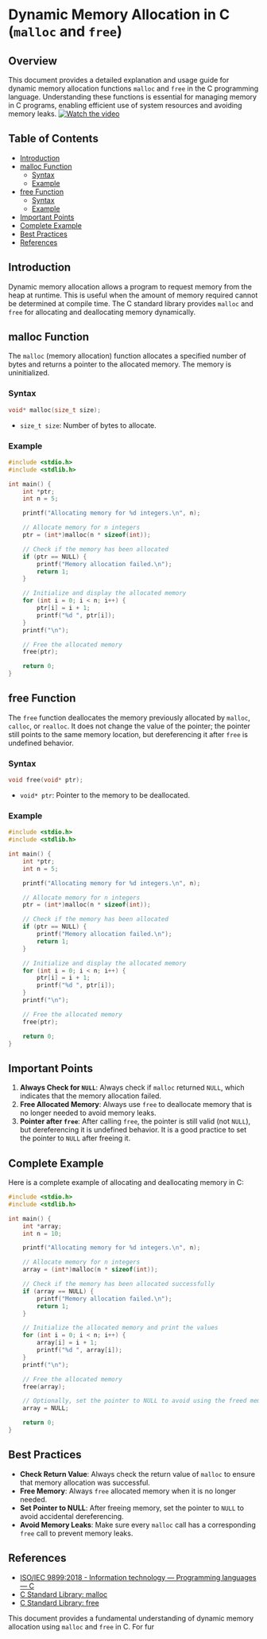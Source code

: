# Dynamic Memory Allocation in C (`malloc` and `free`)

## Overview

This document provides a detailed explanation and usage guide for dynamic memory allocation functions `malloc` and `free` in the C programming language. Understanding these functions is essential for managing memory in C programs, enabling efficient use of system resources and avoiding memory leaks.
[![Watch the video](https://img.youtube.com/vi/7RNesIP9Ot0/maxresdefault.jpg)](https://youtu.be/7RNesIP9Ot0)
## Table of Contents

- [Introduction](#introduction)
- [malloc Function](#malloc-function)
  - [Syntax](#syntax)
  - [Example](#example)
- [free Function](#free-function)
  - [Syntax](#syntax-1)
  - [Example](#example-1)
- [Important Points](#important-points)
- [Complete Example](#complete-example)
- [Best Practices](#best-practices)
- [References](#references)

## Introduction

Dynamic memory allocation allows a program to request memory from the heap at runtime. This is useful when the amount of memory required cannot be determined at compile time. The C standard library provides `malloc` and `free` for allocating and deallocating memory dynamically.

## malloc Function

The `malloc` (memory allocation) function allocates a specified number of bytes and returns a pointer to the allocated memory. The memory is uninitialized.

### Syntax

```c
void* malloc(size_t size);
```

- `size_t size`: Number of bytes to allocate.

### Example

```c
#include <stdio.h>
#include <stdlib.h>

int main() {
    int *ptr;
    int n = 5;

    printf("Allocating memory for %d integers.\n", n);

    // Allocate memory for n integers
    ptr = (int*)malloc(n * sizeof(int));

    // Check if the memory has been allocated
    if (ptr == NULL) {
        printf("Memory allocation failed.\n");
        return 1;
    }

    // Initialize and display the allocated memory
    for (int i = 0; i < n; i++) {
        ptr[i] = i + 1;
        printf("%d ", ptr[i]);
    }
    printf("\n");

    // Free the allocated memory
    free(ptr);

    return 0;
}
```

## free Function

The `free` function deallocates the memory previously allocated by `malloc`, `calloc`, or `realloc`. It does not change the value of the pointer; the pointer still points to the same memory location, but dereferencing it after `free` is undefined behavior.

### Syntax

```c
void free(void* ptr);
```

- `void* ptr`: Pointer to the memory to be deallocated.

### Example

```c
#include <stdio.h>
#include <stdlib.h>

int main() {
    int *ptr;
    int n = 5;

    printf("Allocating memory for %d integers.\n", n);

    // Allocate memory for n integers
    ptr = (int*)malloc(n * sizeof(int));

    // Check if the memory has been allocated
    if (ptr == NULL) {
        printf("Memory allocation failed.\n");
        return 1;
    }

    // Initialize and display the allocated memory
    for (int i = 0; i < n; i++) {
        ptr[i] = i + 1;
        printf("%d ", ptr[i]);
    }
    printf("\n");

    // Free the allocated memory
    free(ptr);

    return 0;
}
```

## Important Points

1. **Always Check for `NULL`**: Always check if `malloc` returned `NULL`, which indicates that the memory allocation failed.
2. **Free Allocated Memory**: Always use `free` to deallocate memory that is no longer needed to avoid memory leaks.
3. **Pointer after `free`**: After calling `free`, the pointer is still valid (not `NULL`), but dereferencing it is undefined behavior. It is a good practice to set the pointer to `NULL` after freeing it.

## Complete Example

Here is a complete example of allocating and deallocating memory in C:

```c
#include <stdio.h>
#include <stdlib.h>

int main() {
    int *array;
    int n = 10;

    printf("Allocating memory for %d integers.\n", n);

    // Allocate memory for n integers
    array = (int*)malloc(n * sizeof(int));

    // Check if the memory has been allocated successfully
    if (array == NULL) {
        printf("Memory allocation failed.\n");
        return 1;
    }

    // Initialize the allocated memory and print the values
    for (int i = 0; i < n; i++) {
        array[i] = i + 1;
        printf("%d ", array[i]);
    }
    printf("\n");

    // Free the allocated memory
    free(array);

    // Optionally, set the pointer to NULL to avoid using the freed memory
    array = NULL;

    return 0;
}
```

## Best Practices

- **Check Return Value**: Always check the return value of `malloc` to ensure that memory allocation was successful.
- **Free Memory**: Always `free` allocated memory when it is no longer needed.
- **Set Pointer to NULL**: After freeing memory, set the pointer to `NULL` to avoid accidental dereferencing.
- **Avoid Memory Leaks**: Make sure every `malloc` call has a corresponding `free` call to prevent memory leaks.

## References

- [ISO/IEC 9899:2018 - Information technology — Programming languages — C](https://www.iso.org/standard/74528.html)
- [C Standard Library: malloc](https://en.cppreference.com/w/c/memory/malloc)
- [C Standard Library: free](https://en.cppreference.com/w/c/memory/free)

This document provides a fundamental understanding of dynamic memory allocation using `malloc` and `free` in C. For fur
